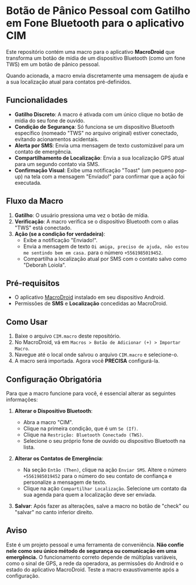 # Botão de Pânico Pessoal com Gatilho em Fone Bluetooth para o aplicativo CIM

Este repositório contém uma macro para o aplicativo **MacroDroid** que transforma um botão de mídia de um dispositivo Bluetooth (como um fone TWS) em um botão de pânico pessoal.

Quando acionada, a macro envia discretamente uma mensagem de ajuda e a sua localização atual para contatos pré-definidos.

## Funcionalidades

-   **Gatilho Discreto**: A macro é ativada com um único clique no botão de mídia do seu fone de ouvido.
-   **Condição de Segurança**: Só funciona se um dispositivo Bluetooth específico (nomeado "TWS" no arquivo original) estiver conectado, evitando acionamentos acidentais.
-   **Alerta por SMS**: Envia uma mensagem de texto customizável para um contato de emergência.
-   **Compartilhamento de Localização**: Envia a sua localização GPS atual para um segundo contato via SMS.
-   **Confirmação Visual**: Exibe uma notificação "Toast" (um pequeno pop-up) na tela com a mensagem "Enviado!" para confirmar que a ação foi executada.

## Fluxo da Macro

1.  **Gatilho**: O usuário pressiona uma vez o botão de mídia.
2.  **Verificação**: A macro verifica se o dispositivo Bluetooth com o alias "TWS" está conectado.
3.  **Ação (se a condição for verdadeira)**:
    -   Exibe a notificação "Enviado!".
    -   Envia a mensagem de texto `Oi amiga, preciso de ajuda, não estou me sentindo bem em casa.` para o número `+5561985019452`.
    -   Compartilha a localização atual por SMS com o contato salvo como "Deborah Loiola".

## Pré-requisitos

-   O aplicativo [MacroDroid](https://play.google.com/store/apps/details?id=com.arlosoft.macrodroid) instalado em seu dispositivo Android.
-   Permissões de **SMS** e **Localização** concedidas ao MacroDroid.

## Como Usar

1.  Baixe o arquivo `CIM.macro` deste repositório.
2.  No MacroDroid, vá em `Macros > Botão de Adicionar (+) > Importar Macro`.
3.  Navegue até o local onde salvou o arquivo `CIM.macro` e selecione-o.
4.  A macro será importada. Agora você **PRECISA** configurá-la.

## Configuração Obrigatória

Para que a macro funcione para você, é essencial alterar as seguintes informações:

1.  **Alterar o Dispositivo Bluetooth**:
    -   Abra a macro "CIM".
    -   Clique na primeira condição, que é um `Se (If)`.
    -   Clique na `Restrição: Bluetooth Conectado (TWS)`.
    -   Selecione o seu próprio fone de ouvido ou dispositivo Bluetooth na lista.

2.  **Alterar os Contatos de Emergência**:
    -   Na seção `Então (Then)`, clique na ação `Enviar SMS`. Altere o número `+5561985019452` para o número do seu contato de confiança e personalize a mensagem de texto.
    -   Clique na ação `Compartilhar Localização`. Selecione um contato da sua agenda para quem a localização deve ser enviada.

3.  **Salvar**: Após fazer as alterações, salve a macro no botão de "check" ou "salvar" no canto inferior direito.

## Aviso

Este é um projeto pessoal e uma ferramenta de conveniência. **Não confie nele como seu único método de segurança ou comunicação em uma emergência.** O funcionamento correto depende de múltiplas variáveis, como o sinal de GPS, a rede da operadora, as permissões do Android e o estado do aplicativo MacroDroid. Teste a macro exaustivamente após a configuração.
